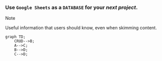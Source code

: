 ### Use `Google Sheets` as a `DATABASE` for your *next project*.
> [!NOTE]
> Useful information that users should know, even when skimming content.

```mermaid
graph TD;
    CRUD-->B;
    A-->C;
    B-->D;
    C-->D;
```
